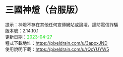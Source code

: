 # 三國神燈（台服版）
提示：神燈不存在其他任何宣傳網站或論壇，謹防電信詐騙<br>
版本號：2.14.10.1<br>
更新日期：<font color="#00dd00">2023-04-27</font><br>
程式下載地址：https://pixeldrain.com/u/3apoxJND <br>
使用說明下載：https://pixeldrain.com/u/rQcYUYW5 <br>
